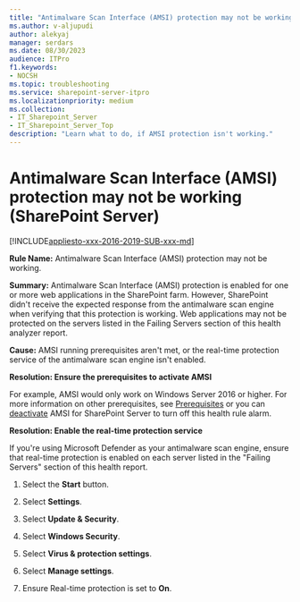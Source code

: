 ```yaml
---
title: "Antimalware Scan Interface (AMSI) protection may not be working (SharePoint Server)"
ms.author: v-aljupudi
author: alekyaj
manager: serdars
ms.date: 08/30/2023
audience: ITPro
f1.keywords:
- NOCSH
ms.topic: troubleshooting
ms.service: sharepoint-server-itpro
ms.localizationpriority: medium
ms.collection:
- IT_Sharepoint_Server
- IT_Sharepoint_Server_Top
description: "Learn what to do, if AMSI protection isn't working."
---
```


# Antimalware Scan Interface (AMSI) protection may not be working (SharePoint Server)

[!INCLUDE[appliesto-xxx-2016-2019-SUB-xxx-md](../includes/appliesto-xxx-2016-2019-SUB-xxx-md.md)]

**Rule Name:** Antimalware Scan Interface (AMSI) protection may not be working.

**Summary:** Antimalware Scan Interface (AMSI) protection is enabled for one or more web applications in the SharePoint farm. However, SharePoint didn't receive the expected response from the antimalware scan engine when verifying that this protection is working. Web applications may not be protected on the servers listed in the Failing Servers section of this health analyzer report.

**Cause:** AMSI running prerequisites aren't met, or the real-time protection service of the antimalware scan engine isn't enabled.

**Resolution: Ensure the prerequisites to activate AMSI**

For example, AMSI would only work on Windows Server 2016 or higher. For more information on other prerequisites, see [Prerequisites](/sharepoint/security-for-sharepoint-server/configure-amsi-integration#prerequisites) or you can [deactivate](/sharepoint/security-for-sharepoint-server/configure-amsi-integration#activatedeactivate-amsi-for-sharepoint-server) AMSI for SharePoint Server to turn off this health rule alarm.

**Resolution: Enable the real-time protection service**

If you're using Microsoft Defender as your antimalware scan engine, ensure that real-time protection is enabled on each server listed in the "Failing Servers" section of this health report.

1. Select the **Start** button.  

2. Select **Settings**.  

3. Select **Update & Security**.  

4. Select **Windows Security**.  

5. Select **Virus & protection settings**.  

6. Select **Manage settings**.  

7. Ensure Real-time protection is set to **On**.
